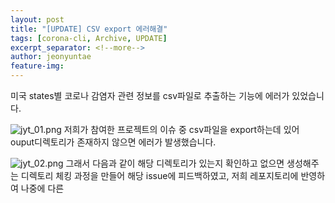 ```yaml
---
layout: post
title: "[UPDATE] CSV export 에러해결"
tags: [corona-cli, Archive, UPDATE]
excerpt_separator: <!--more-->
author: jeonyuntae
feature-img: 
---
```


미국 states별 코로나 감염자 관련 정보를 csv파일로 추출하는 기능에 에러가 있었습니다. 

<!--more-->

![jyt_01.png](/2020-2-OSS-2/assets/img/jyt_01.png)
저희가 참여한 프로젝트의 이슈 중 csv파일을 export하는데 있어 ouput디렉토리가 존재하지 않으면 에러가 발생했습니다.

![jyt_02.png](/2020-2-OSS-2/assets/img/jyt_02.png)
그래서 다음과 같이 해당 디렉토리가 있는지 확인하고 없으면 생성해주는 디렉토리 체킹 과정을 만들어 해당 issue에 피드백하였고,
저희 레포지토리에 반영하여 나중에 다른 
